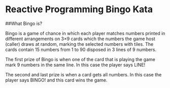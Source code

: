 # Reactive Programming Bingo Kata

##What Bingo is?

Bingo is a game of chance in which each player matches numbers printed in different arrangements on 3×9 cards which the numbers the game host (caller) draws at random, marking the selected numbers with tiles. The cards contain 15 numbers from 1 to 90 disposed in 3 lines of 9 numbers.

The first prize of Bingo is when one of the card that is playing the game mark 9 numbers in the same line. In this case the player says LINE!

The second and last prize is when a card gets all numbers. In this case the player says BINGO! and this card wins the game.

